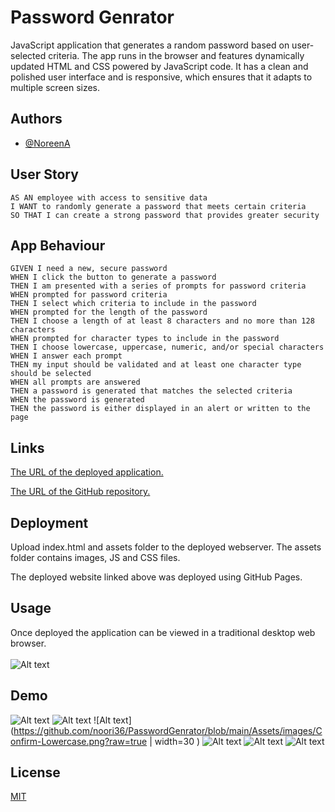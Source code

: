 
# Password Genrator

JavaScript application that generates a random password based on user-selected criteria. The app runs in the browser and features dynamically updated HTML and CSS powered by JavaScript code. It has a clean and polished user interface and is responsive, which ensures that it adapts to multiple screen sizes.


## Authors

- [@NoreenA](https://www.github.com/octokatherine)


## User Story

```
AS AN employee with access to sensitive data
I WANT to randomly generate a password that meets certain criteria
SO THAT I can create a strong password that provides greater security
```
## App Behaviour 

```
GIVEN I need a new, secure password
WHEN I click the button to generate a password
THEN I am presented with a series of prompts for password criteria
WHEN prompted for password criteria
THEN I select which criteria to include in the password
WHEN prompted for the length of the password
THEN I choose a length of at least 8 characters and no more than 128 characters
WHEN prompted for character types to include in the password
THEN I choose lowercase, uppercase, numeric, and/or special characters
WHEN I answer each prompt
THEN my input should be validated and at least one character type should be selected
WHEN all prompts are answered
THEN a password is generated that matches the selected criteria
WHEN the password is generated
THEN the password is either displayed in an alert or written to the page
```


## Links

[The URL of the deployed application.](https://noori36.github.io/Code-Refactor/)

[The URL of the GitHub repository.](https://github.com/noori36/Code-Refactor/)

## Deployment

Upload index.html and assets folder to the deployed webserver. The assets folder contains images, JS and CSS files.<br />

The deployed website linked above was deployed using GitHub Pages.<br />

## Usage
Once deployed the application can be viewed in a traditional desktop web browser. <br />
<br />
![Alt text](https://github.com/noori36/PasswordGenrator/blob/main/Assets/images/index.png?raw=true "Optional Title")

    
## Demo

![Alt text](https://github.com/noori36/PasswordGenrator/blob/main/Assets/images/Confirm-passlength.png?raw=true "Optional Title")
![Alt text](https://github.com/noori36/PasswordGenrator/blob/main/Assets/images/Confirm-Uppercase.png?raw=true "Optional Title")
![Alt text](https://github.com/noori36/PasswordGenrator/blob/main/Assets/images/Confirm-Lowercase.png?raw=true  | width=30 )
![Alt text](https://github.com/noori36/PasswordGenrator/blob/main/Assets/images/Confirm-numericValue.png?raw=true "Optional Title")
![Alt text](https://github.com/noori36/PasswordGenrator/blob/main/Assets/images/Confirm-specialChar.png?raw=true "Optional Title")
![Alt text](https://github.com/noori36/PasswordGenrator/blob/main/Assets/images/Confirm-genratadpass.png?raw=true "Optional Title")


## License

[MIT](https://choosealicense.com/licenses/mit/)

